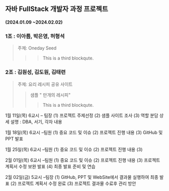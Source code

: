 ## 자바 FullStack 개발자 과정 프로젝트

####      (2024.01.09 ~2024.02.02)
### 1조 : 이아름, 박은영, 허형석
> 주제: Oneday Seed
>	> 
>	>	> This is a third blockqute.
> > > 
### 2조 : 김원성, 김도원,  김태련
> 주제: 요리 레시피 공유 사이트
>	> 샘플 " 만개의 레시피"
>	>	> This is a third blockqute.


1월 11일(목) 6교시 – 팀장 
  (1) 프로젝트 주제선정
  (2) 샘플 사이트 조사
  (3) 역할 분담 상세 설명 : DBA, 서기, 각자 내용

1월 18일(목) 6교시 –팀원
  (1) 중요 코드 및 이슈
(2) 프로젝트 진행 내용
(3) GitHub  및 PPT 발표

1월 25일(목) 6교시 –팀원
  (1) 중요 코드 및 이슈
(2) 프로젝트 진행 내용
(3) 

2월 01일(목) 6교시 –팀원
(1) 중요 코드 및 이슈
(2) 프로젝트 진행 내용
(3) 프로젝트 계획서 수정 보완 발표
(4) 최종 발표 준비 및 연습
 
2월 02일(금) 5교시 –팀장
 (1) GitHub, PPT 및 WebSite에서 결과물 실행하여 최종 발표
 (2) 프로젝트 계획서 수정 완료
 (3) 프로젝트 결과물 수료후 관리 방안
